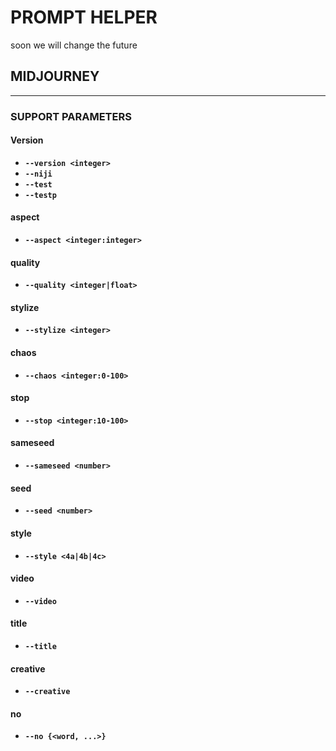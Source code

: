 # PROMPT HELPER
soon we will change the future



## MIDJOURNEY
---

### SUPPORT PARAMETERS

#### Version
- **`--version <integer>`**
- **`--niji`**
- **`--test`**
- **`--testp`**

#### aspect
- **`--aspect <integer:integer>`**

#### quality
- **`--quality <integer|float>`**

#### stylize
- **`--stylize <integer>`**

#### chaos
- **`--chaos <integer:0-100>`**

#### stop
- **`--stop <integer:10-100>`**

#### sameseed
- **`--sameseed <number>`**

#### seed
- **`--seed <number>`**

#### style
- **`--style <4a|4b|4c>`**

#### video
- **`--video`**

#### title
- **`--title`**

#### creative
- **`--creative`**

#### no
- **`--no {<word, ...>}`**
